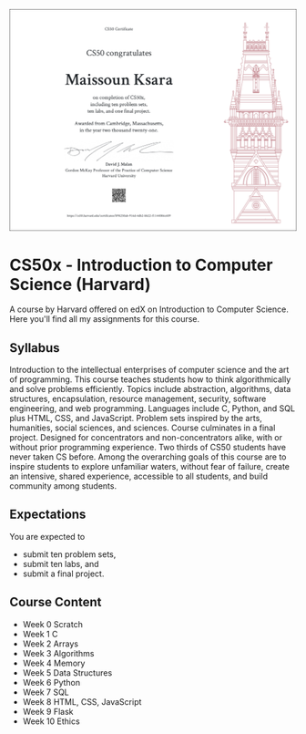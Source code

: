 ![CS50x Certificate](CS50x.png)

# CS50x - Introduction to Computer Science (Harvard)
A course by Harvard offered on edX on Introduction to Computer Science.
Here you'll find all my assignments for this course.

## Syllabus
Introduction to the intellectual enterprises of computer science and the art of programming. This course teaches students how to think algorithmically and solve problems efficiently. Topics include abstraction, algorithms, data structures, encapsulation, resource management, security, software engineering, and web programming. Languages include C, Python, and SQL plus HTML, CSS, and JavaScript. Problem sets inspired by the arts, humanities, social sciences, and sciences. Course culminates in a final project. Designed for concentrators and non-concentrators alike, with or without prior programming experience. Two thirds of CS50 students have never taken CS before. Among the overarching goals of this course are to inspire students to explore unfamiliar waters, without fear of failure, create an intensive, shared experience, accessible to all students, and build community among students.

## Expectations
You are expected to
- submit ten problem sets,
- submit ten labs, and
- submit a final project.

## Course Content
- Week 0 Scratch
- Week 1 C
- Week 2 Arrays
- Week 3 Algorithms
- Week 4 Memory
- Week 5 Data Structures
- Week 6 Python
- Week 7 SQL
- Week 8 HTML, CSS, JavaScript
- Week 9 Flask
- Week 10 Ethics

